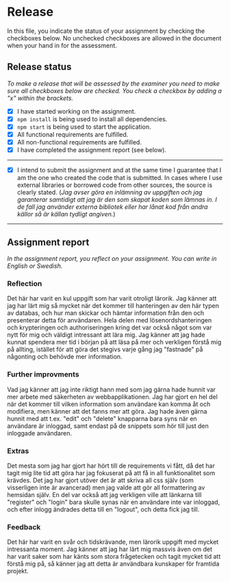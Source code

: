 # Release

In this file, you indicate the status of your assignment by checking the checkboxes below. No unchecked checkboxes are allowed in the document when your hand in for the assessment.

## Release status

_To make a release that will be assessed by the examiner you need to make sure all checkboxes below are checked. You check a checkbox by adding a "x" within the brackets._

- [x] I have started working on the assignment.
- [x] `npm install` is being used to install all dependencies.
- [x] `npm start` is being used to start the application.
- [x] All functional requirements are fulfilled.
- [x] All non-functional requirements are fulfilled.
- [x] I have completed the assignment report (see below).

---

- [x] I intend to submit the assignment and at the same time I guarantee that I am the one who created the code that is submitted. In cases where I use external libraries or borrowed code from other sources, the source is clearly stated.
(_Jag avser göra en inlämning av uppgiften och jag garanterar samtidigt att jag är den som skapat koden som lämnas in. I de fall jag använder externa bibliotek eller har lånat kod från andra källor så är källan tydligt angiven._)

---

## Assignment report

_In the assignment report, you reflect on your assignment. You can write in English or Swedish._

### Reflection

Det här har varit en kul uppgift som har varit otroligt lärorik. Jag känner att jag har lärt mig så mycket när det kommer till hanteringen av den här typen av databas, och hur man skickar och hämtar information från den och presenterar detta för användaren. Hela delen med lösenordshanteringen och krypteringen och authoriseringen kring det var också något som var nytt för mig och väldigt intressant att lära mig. Jag känner att jag hade kunnat spendera mer tid i början på att läsa på mer och verkligen förstå mig på allting, istället för att göra det stegivs varje gång jag "fastnade" på någonting och behövde mer information.


### Further improvments

Vad jag känner att jag inte riktigt hann med som jag gärna hade hunnit var mer arbete med säkerheten av webbapplikationen. Jag har gjort en hel del när det kommer till vilken information som användare kan komma åt och modifiera, men känner att det fanns mer att göra. Jag hade även gärna hunnit med att t.ex. "edit" och "delete" knapparna bara syns när en användare är inloggad, samt endast på de snippets som hör till just den inloggade användaren.

### Extras

Det mesta som jag har gjort har hört till de requirements vi fått, då det har tagit mig lite tid att göra har jag fokuserat på att få in all funktionalitet som krävdes. Det jag har gjort utöver det är att skriva all css själv (som visserligen inte är avancerad) men jag valde att gör all formattering av hemsidan själv.
En del var också att jag verkligen ville att länkarna till "register" och "login" bara skulle synas när en användare inte var inloggad, och efter inlogg ändrades detta till en "logout", och detta fick jag till.

### Feedback

Det här har varit en svår och tidskrävande, men lärorik uppgift med mycket intressanta moment. Jag känner att jag har lärt mig massvis även om det har varit saker som har känts som stora frågetecken och tagit mycket tid att förstå mig på, så känner jag att detta är användbara kunskaper för framtida projekt.
